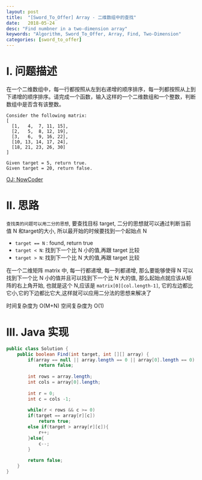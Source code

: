 ```yaml
---
layout: post
title:  "[Sword_To_Offer] Array - 二维数组中的查找"
date:   2018-05-24
desc: "Find numbner in a two-dimension array"
keywords: "Algorithm, Sword_To_Offer, Array, Find, Two-Dimension"
categories: [sword_to_offer]
---
```


# I. 问题描述


在一个二维数组中，每一行都按照从左到右递增的顺序排序，每一列都按照从上到下递增的顺序排序。请完成一个函数，输入这样的一个二维数组和一个整数，判断数组中是否含有该整数。

```text-html-basic
Consider the following matrix:
[
  [1,   4,  7, 11, 15],
  [2,   5,  8, 12, 19],
  [3,   6,  9, 16, 22],
  [10, 13, 14, 17, 24],
  [18, 21, 23, 26, 30]
]

Given target = 5, return true.
Given target = 20, return false.
```

[OJ: NowCoder](https://www.nowcoder.com/practice/abc3fe2ce8e146608e868a70efebf62e?tpId=13&tqId=11154&tPage=1&rp=1&ru=/ta/coding-interviews&qru=/ta/coding-interviews/question-ranking)

# II. 思路

```查找类的问题可以用二分的思想```, 要查找目标 target, 二分的思想就可以通过判断当前值 N 和target的大小, 所以最开始的时候要找到一个起始点 N

- ```target == N``` : found, return true
- ```target < N```: 找到下一个比 N 小的值,再跟 target 比较
- ```target > N```: 找到下一个比 N 大的值,再跟 target 比较

在一个二维矩阵 matrix 中, 每一行都递增, 每一列都递增, 那么要能够使得 N 可以找到下一个比 N 小的值并且可以找到下一个比 N 大的值, 那么起始点就应该从矩阵的右上角开始, 也就是这个 N,应该是 ```matrix[0][col.length-1]```, 它的左边都比它小,它的下边都比它大,这样就可以应用二分法的思想来解决了

时间复杂度为 O(M+N)
空间复杂度为 O(1)

# III. Java 实现

```java
public class Solution {
    public boolean Find(int target, int [][] array) {
        if(array == null || array.length == 0 || array[0].length == 0)
            return false;
        
        int rows = array.length;
        int cols = array[0].length;
        
        int r = 0;
        int c = cols -1;
        
        while(r < rows && c >= 0)
        if(target == array[r][c])
            return true;
        else if(target > array[r][c]){
            r++;
        }else{
            c--;
        }
        
        return false;
    }
}
```